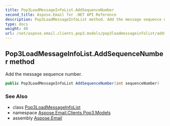 ```yaml
---
title: Pop3LoadMessageInfoList.AddSequenceNumber
second_title: Aspose.Email for .NET API Reference
description: Pop3LoadMessageInfoList method. Add the message sequence number
type: docs
weight: 40
url: /net/aspose.email.clients.pop3.models/pop3loadmessageinfolist/addsequencenumber/
---
```

## Pop3LoadMessageInfoList.AddSequenceNumber method

Add the message sequence number.

```csharp
public Pop3LoadMessageInfoList AddSequenceNumber(int sequenceNumber)
```

### See Also

* class [Pop3LoadMessageInfoList](../)
* namespace [Aspose.Email.Clients.Pop3.Models](../../pop3loadmessageinfolist/)
* assembly [Aspose.Email](../../../)


